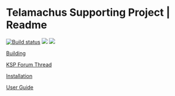 Telamachus Supporting Project | Readme
=
[![Build status](https://flat.badgen.net/appveyor/ci/DanGSun/Telemachus-1)](https://ci.appveyor.com/project/DanGSun/telemachus-1)
[![](https://flat.badgen.net/github/stars/TeleIO/Telemachus-1)](https://github.com/TeleIO/Telemachus-1/stargazers)
[![](https://flat.badgen.net/github/assets-dl/TeleIO/Telemachus-1)]()


[Building](https://github.com/richardbunt/Telemachus/wiki/Building)

[KSP Forum Thread](http://forum.kerbalspaceprogram.com/index.php?/topic/144482-113-2016-07-24-telemachus-telemetry-and-flight-control-in-the-web-browser/)

[Installation](https://github.com/richardbunt/Telemachus/wiki/Installation)

[User Guide](https://github.com/richardbunt/Telemachus/wiki/User-Guide)
